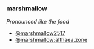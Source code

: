 ### marshmallow

_Pronounced like the food_

- [@marshmallow2517](https://twitter.com/marshmallow2517)
- [@marshmallow:althaea.zone](https://matrix.to/#/@marshmallow:althaea.zone)
